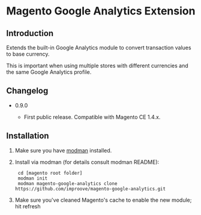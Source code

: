 # Magento Google Analytics Extension

## Introduction

Extends the built-in Google Analytics module to convert transaction values to base currency.

This is important when using multiple stores with different currencies and the same Google Analytics profile.

## Changelog

* 0.9.0

    * First public release. Compatible with Magento CE 1.4.x.

## Installation

1. Make sure you have [modman](https://github.com/colinmollenhour/modman) installed.

2. Install via modman (for details consult modman README):

        cd [magento root folder]
        modman init
        modman magento-google-analytics clone https://github.com/improove/magento-google-analytics.git

3. Make sure you've cleaned Magento's cache to enable the new module; hit refresh